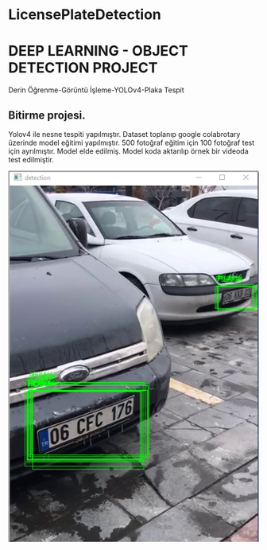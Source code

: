 # LicensePlateDetection

# DEEP LEARNING - OBJECT DETECTION PROJECT

Derin Öğrenme-Görüntü İşleme-YOLOv4-Plaka Tespit

## Bitirme projesi.
 Yolov4 ile nesne tespiti yapılmıştır. Dataset toplanıp google colabrotary üzerinde model eğitimi yapılmıştır. 500 fotoğraf eğitim için 100 fotoğraf test için ayrılmıştır. Model elde edilmiş. Model koda aktarılıp örnek bir videoda test edilmiştir.

 ![detection](detection.jpg)




